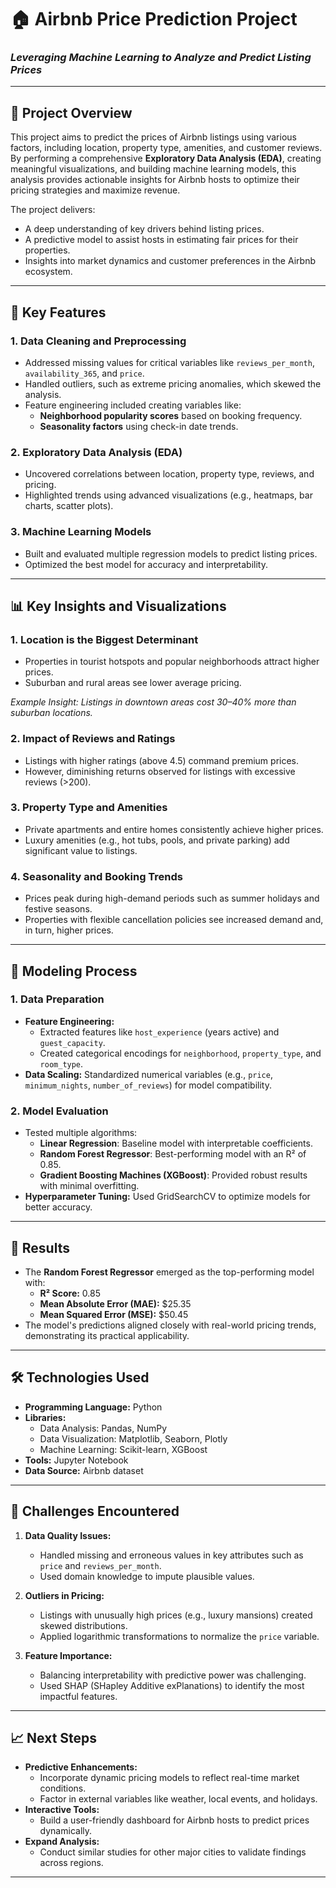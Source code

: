 # 🏠 **Airbnb Price Prediction Project**  

### *Leveraging Machine Learning to Analyze and Predict Listing Prices*  

---

## 📖 **Project Overview**  
This project aims to predict the prices of Airbnb listings using various factors, including location, property type, amenities, and customer reviews. By performing a comprehensive **Exploratory Data Analysis (EDA)**, creating meaningful visualizations, and building machine learning models, this analysis provides actionable insights for Airbnb hosts to optimize their pricing strategies and maximize revenue.  

The project delivers:
- A deep understanding of key drivers behind listing prices.  
- A predictive model to assist hosts in estimating fair prices for their properties.  
- Insights into market dynamics and customer preferences in the Airbnb ecosystem.  

---

## 🚀 **Key Features**  

### 1. **Data Cleaning and Preprocessing**  
- Addressed missing values for critical variables like `reviews_per_month`, `availability_365`, and `price`.  
- Handled outliers, such as extreme pricing anomalies, which skewed the analysis.  
- Feature engineering included creating variables like:  
  - **Neighborhood popularity scores** based on booking frequency.  
  - **Seasonality factors** using check-in date trends.  

### 2. **Exploratory Data Analysis (EDA)**  
- Uncovered correlations between location, property type, reviews, and pricing.  
- Highlighted trends using advanced visualizations (e.g., heatmaps, bar charts, scatter plots).  

### 3. **Machine Learning Models**  
- Built and evaluated multiple regression models to predict listing prices.  
- Optimized the best model for accuracy and interpretability.  

---

## 📊 **Key Insights and Visualizations**  

### 1. **Location is the Biggest Determinant**  
- Properties in tourist hotspots and popular neighborhoods attract higher prices.  
- Suburban and rural areas see lower average pricing.  

*Example Insight: Listings in downtown areas cost 30–40% more than suburban locations.*  

### 2. **Impact of Reviews and Ratings**  
- Listings with higher ratings (above 4.5) command premium prices.  
- However, diminishing returns observed for listings with excessive reviews (>200).  

### 3. **Property Type and Amenities**  
- Private apartments and entire homes consistently achieve higher prices.  
- Luxury amenities (e.g., hot tubs, pools, and private parking) add significant value to listings.  

### 4. **Seasonality and Booking Trends**  
- Prices peak during high-demand periods such as summer holidays and festive seasons.  
- Properties with flexible cancellation policies see increased demand and, in turn, higher prices.  

---

## 🧠 **Modeling Process**  

### 1. **Data Preparation**  
- **Feature Engineering:**  
  - Extracted features like `host_experience` (years active) and `guest_capacity`.  
  - Created categorical encodings for `neighborhood`, `property_type`, and `room_type`.  
- **Data Scaling:** Standardized numerical variables (e.g., `price`, `minimum_nights`, `number_of_reviews`) for model compatibility.  

### 2. **Model Evaluation**  
- Tested multiple algorithms:  
  - **Linear Regression**: Baseline model with interpretable coefficients.  
  - **Random Forest Regressor**: Best-performing model with an R² of 0.85.  
  - **Gradient Boosting Machines (XGBoost)**: Provided robust results with minimal overfitting.  
- **Hyperparameter Tuning:** Used GridSearchCV to optimize models for better accuracy.  

---

## 🔑 **Results**  
- The **Random Forest Regressor** emerged as the top-performing model with:  
  - **R² Score:** 0.85  
  - **Mean Absolute Error (MAE):** $25.35  
  - **Mean Squared Error (MSE):** $50.45  
- The model's predictions aligned closely with real-world pricing trends, demonstrating its practical applicability.  

---

## 🛠️ **Technologies Used**  
- **Programming Language:** Python  
- **Libraries:**  
  - Data Analysis: Pandas, NumPy  
  - Data Visualization: Matplotlib, Seaborn, Plotly  
  - Machine Learning: Scikit-learn, XGBoost  
- **Tools:** Jupyter Notebook  
- **Data Source:** Airbnb dataset  

---

## 🎯 **Challenges Encountered**  
1. **Data Quality Issues:**  
   - Handled missing and erroneous values in key attributes such as `price` and `reviews_per_month`.  
   - Used domain knowledge to impute plausible values.  

2. **Outliers in Pricing:**  
   - Listings with unusually high prices (e.g., luxury mansions) created skewed distributions.  
   - Applied logarithmic transformations to normalize the `price` variable.  

3. **Feature Importance:**  
   - Balancing interpretability with predictive power was challenging.  
   - Used SHAP (SHapley Additive exPlanations) to identify the most impactful features.  

---

## 📈 **Next Steps**  
- **Predictive Enhancements:**  
  - Incorporate dynamic pricing models to reflect real-time market conditions.  
  - Factor in external variables like weather, local events, and holidays.  
- **Interactive Tools:**  
  - Build a user-friendly dashboard for Airbnb hosts to predict prices dynamically.  
- **Expand Analysis:**  
  - Conduct similar studies for other major cities to validate findings across regions.  

---
